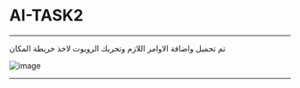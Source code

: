 # AI-TASK2
***
تم تحميل واضافة الاوامر اللازم وتحريك الروبوت لاخذ خريطة المكان

![image](https://user-images.githubusercontent.com/85882059/125699983-1aecd152-5b8f-4a5d-b884-70d8f739338f.png)
***
